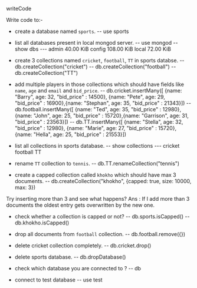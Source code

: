 writeCode

Write code to:-

- create a database named `sports`.
  -- use sports

- list all databases present in local mongod server.
  -- use mongod
  -- show dbs
  --- admin 40.00 KiB
  config 108.00 KiB
  local 72.00 KiB

- create 3 collections named `cricket`, `football`, `TT` in sports databse.
  -- db.createCollection("cricket")
  -- db.createCollection("football")
  -- db.createCollection("TT")

- add multiple players in those collections which should have fields like `name`, `age` and `email` and `bid_price`.
  -- db.cricket.insertMany([ {name: "Barry", age: 32, "bid_price" : 14500}, {name: "Pete", age: 29, "bid_price" : 16900},{name: "Stephan", age: 35, "bid_price" : 21343}])
  -- db.football.insertMany([ {name: "Ted", age: 35, "bid_price" : 12980}, {name: "John", age: 25, "bid_price" : 15720},{name: "Garrison", age: 31, "bid_price" : 23563}])
  -- db.TT.insertMany([ {name: "Stella", age: 32, "bid_price" : 12980}, {name: "Marie", age: 27, "bid_price" : 15720},{name: "Hella", age: 25, "bid_price" : 21553}])

- list all collections in sports database.
  -- show collections
  --- cricket
  football
  TT

- rename `TT` collection to `tennis`.
  -- db.TT.renameCollection("tennis")

- create a capped collection called `khokho` which should have max 3 documents.
  -- db.createCollection("khokho", {capped: true, size: 10000, max: 3})

Try inserting more than 3 and see what happens?
Ans : If I add more than 3 documents the oldest entry gets overwritten by the new one.

- check whether a collection is capped or not?
  -- db.sports.isCapped()
  -- db.khokho.isCapped()

- drop all documents from `football` collection.
  -- db.football.remove({})

- delete cricket collection completely.
  -- db.cricket.drop()

- delete sports database.
  -- db.dropDatabase()

- check which database you are connected to ?
  -- db

- connect to test database
  -- use test
